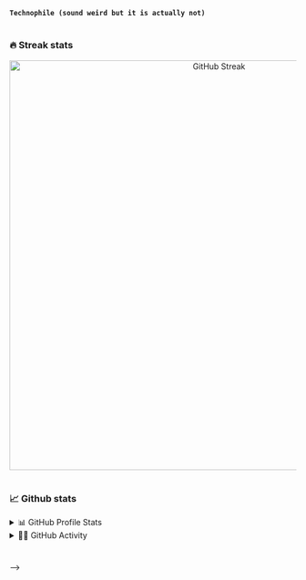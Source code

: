 <!-- # ☕ Khang Tran

<!-- ![Typing SVG](https://readme-typing-svg.demolab.com?font=Source+Code&size=50&pause=1000&color=6FA4FC&center=true&vCenter=true&width=800&height=80&lines=Wanna+be+web-developer) -->

**`Technophile (sound weird but it is actually not) `**

<!-- I am a computer science student. My professional aim is to become a Web Developer. Now I'm here to carry out my goal. My focus is constantly on taking on new difficulties and putting in all of my efforts and expertise to effectively deal with them. I'm searching for a chance to take on new challenges and help others climb the success ladder. -->

<!-- ### [![Github](https://img.shields.io/github/followers/KN2222?label=Follow&style=for-the-badge)](https://github.com/KN2222) -->

#

### 🔥 Streak stats

<div align="center">
    <img  width= "720em" src="https://streak-stats.demolab.com?user=KN2222&theme=synthwave&date_format=M%20j%5B%2C%20Y%5D&stroke=DCDFE4" alt="GitHub Streak"/>
</div>

#

### 📈 Github stats


<details>
    <summary>📊 GitHub Profile Stats</summary>
    <div align="center"> 
        <br>
        <div style="display: flex;">
            <img height="180em" src="https://github-readme-stats.vercel.app/api?username=KN2222&show_icons=true&theme=synthwave" alt="GitHub stats" style="vertical-align: top;" />
            <img height="180em" src="https://github-readme-stats.vercel.app/api/top-langs/?username=KN2222&theme=synthwave" alt="Top Langs"/>
        </div>
    </div>
</details>

<details>
    <summary>👨‍💻 GitHub Activity</summary>
    <br>
    <div align="center"> 
        <img width= "720em" src="https://activity-graph.herokuapp.com/graph?username=KN2222&theme=synthwave-84" alt="Activity Graph"/>
    </div>
</details>



  


<!-- [![GitHub stats](https://github-readme-stats.vercel.app/api?username=KN2222&show_icons=true&theme=tokyonight)] -->

<!-- [![Top Langs](https://github-readme-stats.vercel.app/api/top-langs/?username=KN2222&theme=tokyonight)] -->

<!-- [![GitHub Streak](https://streak-stats.demolab.com?user=KN2222&theme=tokyonight_duo&date_format=M%20j%5B%2C%20Y%5D&stroke=DCDFE4)](https://git.io/streak-stats) -->

<!-- [![Khang Tran's github activity graph](https://activity-graph.herokuapp.com/graph?username=KN2222)](https://github.com/KN2222) -->

#

 -->
